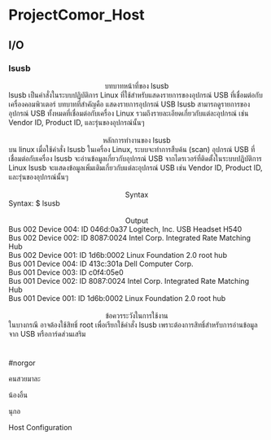 # ProjectComor_Host
## I/O
### lsusb
<div align="center"> บทบาทหน้าที่ของ lsusb
</div>
lsusb เป็นคำสั่งในระบบปฏิบัติการ Linux ที่ใช้สำหรับแสดงรายการของอุปกรณ์ USB ที่เชื่อมต่อกับเครื่องคอมพิวเตอร์ บทบาทที่สำคัญคือ
แสดงรายการอุปกรณ์ USB lsusb สามารถดูรายการของอุปกรณ์ USB ทั้งหมดที่เชื่อมต่อกับเครื่อง Linux รวมถึงรายละเอียดเกี่ยวกับแต่ละอุปกรณ์ เช่น Vendor ID, Product ID, และรุ่นของอุปกรณ์นั้นๆ<br><br>
<div align="center"> หลักการทำงานของ lsusb
</div>
บน linux เมื่อใช้คำสั่ง lsusb ในเครื่อง Linux, ระบบจะทำการสืบค้น (scan) อุปกรณ์ USB ที่เชื่อมต่อกับเครื่อง lsusb จะอ่านข้อมูลเกี่ยวกับอุปกรณ์ USB จากไดรเวอร์ที่ติดตั้งในระบบปฏิบัติการ Linux lsusb จะแสดงข้อมูลเพิ่มเติมเกี่ยวกับแต่ละอุปกรณ์ USB เช่น Vendor ID, Product ID, และรุ่นของอุปกรณ์นั้นๆ<br><br>
<div align="center"> Syntax
</div>
Syntax: $ lsusb <br><br>
<div align="center"> Output
</div>
Bus 002 Device 004: ID 046d:0a37 Logitech, Inc. USB Headset H540<br>
Bus 002 Device 002: ID 8087:0024 Intel Corp. Integrated Rate Matching Hub<br>
Bus 002 Device 001: ID 1d6b:0002 Linux Foundation 2.0 root hub<br>
Bus 001 Device 004: ID 413c:301a Dell Computer Corp.<br>
Bus 001 Device 003: ID c0f4:05e0<br>
Bus 001 Device 002: ID 8087:0024 Intel Corp. Integrated Rate Matching Hub<br>
Bus 001 Device 001: ID 1d6b:0002 Linux Foundation 2.0 root hub<br><br>
<div align="center"> ข้อควรระวังในการใช้งาน
</div>
ในบางกรณี อาจต้องใช้สิทธิ์ root เพื่อเรียกใช้คำสั่ง lsusb เพราะต้องการสิทธิ์สำหรับการอ่านข้อมูลจาก USB หรือการ์ดส่วนเสริม

#
#norgor

คนสวยมาละ

น้องอิ้น

นุกอ

Host Configuration
